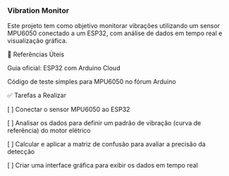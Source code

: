 ### Vibration Monitor

Este projeto tem como objetivo monitorar vibrações utilizando um sensor MPU6050 conectado a um ESP32, com análise de dados em tempo real e visualização gráfica.

🔗 Referências Úteis

Guia oficial: ESP32 com Arduino Cloud

Código de teste simples para MPU6050 no fórum Arduino

✅ Tarefas a Realizar

 [ ] Conectar o sensor MPU6050 ao ESP32

 [ ] Analisar os dados para definir um padrão de vibração (curva de referência) do motor elétrico

 [ ] Calcular e aplicar a matriz de confusão para avaliar a precisão da detecção

 [ ] Criar uma interface gráfica para exibir os dados em tempo real
